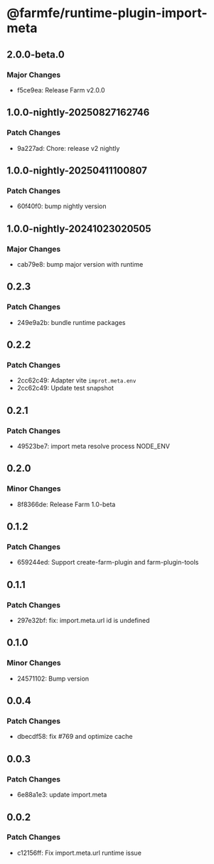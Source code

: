 # @farmfe/runtime-plugin-import-meta

## 2.0.0-beta.0

### Major Changes

- f5ce9ea: Release Farm v2.0.0

## 1.0.0-nightly-20250827162746

### Patch Changes

- 9a227ad: Chore: release v2 nightly

## 1.0.0-nightly-20250411100807

### Patch Changes

- 60f40f0: bump nightly version

## 1.0.0-nightly-20241023020505

### Major Changes

- cab79e8: bump major version with runtime

## 0.2.3

### Patch Changes

- 249e9a2b: bundle runtime packages

## 0.2.2

### Patch Changes

- 2cc62c49: Adapter vite `improt.meta.env`
- 2cc62c49: Update test snapshot

## 0.2.1

### Patch Changes

- 49523be7: import meta resolve process NODE_ENV

## 0.2.0

### Minor Changes

- 8f8366de: Release Farm 1.0-beta

## 0.1.2

### Patch Changes

- 659244ed: Support create-farm-plugin and farm-plugin-tools

## 0.1.1

### Patch Changes

- 297e32bf: fix: import.meta.url id is undefined

## 0.1.0

### Minor Changes

- 24571102: Bump version

## 0.0.4

### Patch Changes

- dbecdf58: fix #769 and optimize cache

## 0.0.3

### Patch Changes

- 6e88a1e3: update import.meta

## 0.0.2

### Patch Changes

- c12156ff: Fix import.meta.url runtime issue
